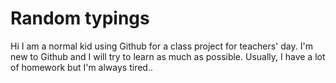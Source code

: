 # Random typings
  Hi I am a normal kid using Github for a class project for teachers' day. I'm new to Github and I will try to learn as much as possible. Usually, I have a lot of homework but I'm always tired..
